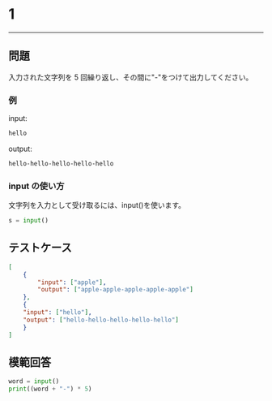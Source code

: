 # 1

---

## 問題

入力された文字列を 5 回繰り返し、その間に"-"をつけて出力してください。

### 例

input:

```sh
hello
```

output:

```sh
hello-hello-hello-hello-hello
```

### input の使い方

文字列を入力として受け取るには、input()を使います。

```python
s = input()
```

## テストケース

```json
[
    {
        "input": ["apple"],
        "output": ["apple-apple-apple-apple-apple"]
	},
	{
	"input": ["hello"],
	"output": ["hello-hello-hello-hello-hello"]
	}
]
```

## 模範回答

```python
word = input()
print((word + "-") * 5)
```
